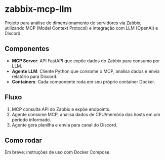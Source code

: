 # zabbix-mcp-llm

Projeto para análise de dimensionamento de servidores via Zabbix, utilizando MCP (Model Context Protocol) e integração com LLM (OpenAI) e Discord.

## Componentes
- **MCP Server**: API FastAPI que expõe dados do Zabbix para consumo por LLM.
- **Agente LLM**: Cliente Python que consome o MCP, analisa dados e envia relatório para Discord.
- **Containers**: Cada componente roda em seu próprio container Docker.

## Fluxo
1. MCP consulta API do Zabbix e expõe endpoints.
2. Agente consome MCP, analisa dados de CPU/memória dos hosts em um período informado.
3. Agente gera planilha e envia para canal do Discord.

## Como rodar
Em breve: instruções de uso com Docker Compose. 